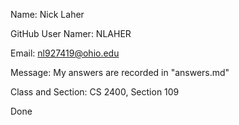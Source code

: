 Name: Nick Laher

GitHub User Namer: NLAHER

Email: nl927419@ohio.edu

Message: My answers are recorded in "answers.md"

Class and Section: CS 2400, Section 109

Done